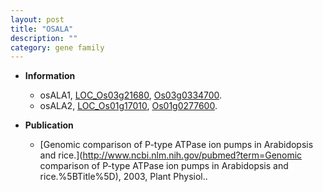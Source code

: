 ```yaml
---
layout: post
title: "OSALA"
description: ""
category: gene family
---
```


* **Information**  
    + osALA1, [LOC_Os03g21680](http://rice.plantbiology.msu.edu/cgi-bin/ORF_infopage.cgi?orf=LOC_Os03g21680), [Os03g0334700](http://rapdb.dna.affrc.go.jp/viewer/gbrowse_details/irgsp1?name=Os03g0334700).
    + osALA2, [LOC_Os01g17010](http://rice.plantbiology.msu.edu/cgi-bin/ORF_infopage.cgi?orf=LOC_Os01g17010), [Os01g0277600](http://rapdb.dna.affrc.go.jp/viewer/gbrowse_details/irgsp1?name=Os01g0277600).

* **Publication**  
    + [Genomic comparison of P-type ATPase ion pumps in Arabidopsis and rice.](http://www.ncbi.nlm.nih.gov/pubmed?term=Genomic comparison of P-type ATPase ion pumps in Arabidopsis and rice.%5BTitle%5D), 2003, Plant Physiol..


